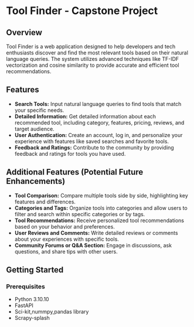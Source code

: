 # Tool Finder - Capstone Project

## Overview

Tool Finder is a web application designed to help developers and tech enthusiasts discover and find the most relevant tools based on their natural language queries. The system utilizes advanced techniques like TF-IDF vectorization and cosine similarity to provide accurate and efficient tool recommendations.

## Features

- **Search Tools:** Input natural language queries to find tools that match your specific needs.
- **Detailed Information:** Get detailed information about each recommended tool, including category, features, pricing, reviews, and target audience.
- **User Authentication:** Create an account, log in, and personalize your experience with features like saved searches and favorite tools.
- **Feedback and Ratings:** Contribute to the community by providing feedback and ratings for tools you have used.

## Additional Features (Potential Future Enhancements)

- **Tool Comparison:** Compare multiple tools side by side, highlighting key features and differences.
- **Categories and Tags:** Organize tools into categories and allow users to filter and search within specific categories or by tags.
- **Tool Recommendations:** Receive personalized tool recommendations based on your behavior and preferences.
- **User Reviews and Comments:** Write detailed reviews or comments about your experiences with specific tools.
- **Community Forums or Q&A Section:** Engage in discussions, ask questions, and share tips with other users.

## Getting Started

### Prerequisites

- Python 3.10.10
- FastAPI
- Sci-kit,nummpy,pandas library
- Scrapy-splash

